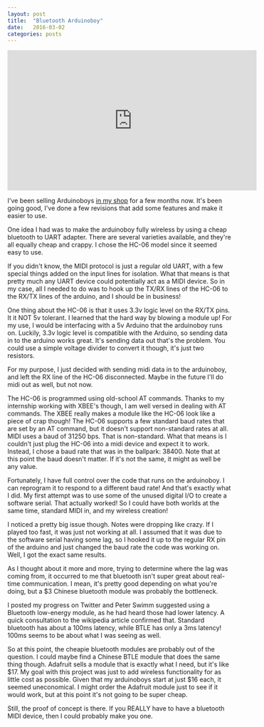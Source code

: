 ```yaml
---
layout: post
title:  "Bluetooth Arduinoboy"
date:   2016-03-02
categories: posts
---
```


<iframe width="560" height="315" src="https://www.youtube.com/embed/WFhn3Nysnh0" frameborder="0" allowfullscreen></iframe>

I've been selling Arduinoboys [in my shop](http://shop.catskull.net) for a few months now. It's been going good, I've done a few revisions that add some features and make it easier to use.

One idea I had was to make the arduinoboy fully wireless by using a cheap bluetooth to UART adapter. There are several varieties available, and they're all equally cheap and crappy. I chose the HC-06 model since it seemed easy to use.

If you didn't know, the MIDI protocol is just a regular old UART, with a few special things added on the input lines for isolation. What that means is that pretty much any UART device could potentially act as a MIDI device. So in my case, all I needed to do was to hook up the TX/RX lines of the HC-06 to the RX/TX lines of the arduino, and I should be in business!

One thing about the HC-06 is that it uses 3.3v logic level on the RX/TX pins. It it NOT 5v tolerant. I learned that the hard way by blowing a module up! For my use, I would be interfacing with a 5v Arduino that the arduinoboy runs on. Luckily, 3.3v logic level is compatible with the Arduino, so sending data in to the arduino works great. It's sending data out that's the problem. You could use a simple voltage divider to convert it though, it's just two resistors.

For my purpose, I just decided with sending midi data in to the arduinoboy, and left the RX line of the HC-06 disconnected. Maybe in the future I'll do midi out as well, but not now.

The HC-06 is programmed using old-school AT commands. Thanks to my internship working with XBEE's though, I am well versed in dealing with AT commands. The XBEE really makes a module like the HC-06 look like a piece of crap though! The HC-06 supports a few standard baud rates that are set by an AT command, but it doesn't support non-standard rates at all. MIDI uses a baud of 31250 bps. That is non-standard. What that means is I couldn't just plug the HC-06 into a midi device and expect it to work. Instead, I chose a baud rate that was in the ballpark: 38400. Note that at this point the baud doesn't matter. If it's not the same, it might as well be any value.

Fortunately, I have full control over the code that runs on the arduinoboy. I can reprogram it to respond to a different baud rate! And that's exactly what I did. My first attempt was to use some of the unused digital I/O to create a software serial. That actually worked! So I could have both worlds at the same time, standard MIDI in, and my wireless creation!

I noticed a pretty big issue though. Notes were dropping like crazy. If I played too fast, it was just not working at all. I assumed that it was due to the software serial having some lag, so I hooked it up to the regular RX pin of the arduino and just changed the baud rate the code was working on. Well, I got the exact same results.

As I thought about it more and more, trying to determine where the lag was coming from, it occurred to me that bluetooth isn't super great about real-time communication. I mean, it's pretty good depending on what you're doing, but a $3 Chinese bluetooth module was probably the bottleneck.

I posted my progress on Twitter and Peter Swimm suggested using a Bluetooth low-energy module, as he had heard those had lower latency. A quick consultation to the wikipedia article confirmed that. Standard bluetooth has about a 100ms latency, while BTLE has only a 3ms latency! 100ms seems to be about what I was seeing as well.

So at this point, the cheapie bluetooth modules are probably out of the question. I could maybe find a Chinese BTLE module that does the same thing though. Adafruit sells a module that is exactly what I need, but it's like $17. My goal with this project was just to add wireless functionality for as little cost as possible. Given that my arduinoboys start at just $16 each, it seemed uneconomical. I might order the Adafruit module just to see if it would work, but at this point it's not going to be super cheap.

Still, the proof of concept is there. If you REALLY have to have a bluetooth MIDI device, then I could probably make you one.
